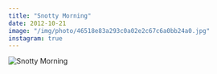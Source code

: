 ```yaml
---
title: "Snotty Morning"
date: 2012-10-21
image: "/img/photo/46518e83a293c0a02e2c67c6a0bb24a0.jpg"
instagram: true
---
```


![Snotty Morning](/img/photo/46518e83a293c0a02e2c67c6a0bb24a0.jpg)
